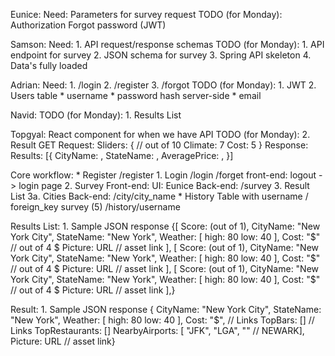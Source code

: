 Eunice:
	Need:
		Parameters for survey request
	TODO (for Monday):
		Authorization
		Forgot password (JWT)

Samson:
	Need:
		1. API request/response schemas
	TODO (for Monday):
		1. API endpoint for survey
		2. JSON schema for survey
		3. Spring API skeleton
		4. Data's fully loaded

Adrian:
	Need:
		1. /login
		2. /register
		3. /forgot
	TODO (for Monday):
		1. JWT
		2. Users table
			* username
			* password
				hash server-side
			* email

Navid:
	TODO (for Monday):
		1. Results List

Topgyal:
	React component for when we have API
	TODO (for Monday):
		2. Result
	GET Request:
		Sliders: {
		// out of 10
		Climate: 7
		Cost: 5
	}
	Response:
		Results: [{
		CityName: ,
		StateName: ,
		AveragePrice: , 
	}]

Core workflow:
	* Register
		/register
	1. Login
		/login
		/forget
		front-end: logout -> login page
	2. Survey
		Front-end:
			UI: Eunice
		Back-end:
			/survey
	3. Result List
	3a. Cities
		Back-end: /city/city_name
	* History
		Table with username / foreign_key survey (5)
		/history/username

Results List:
	1. Sample JSON response
		{[
			Score: (out of 1),
			CityName: "New York City",
			StateName: "New York",
			Weather: [
				high: 80
				low: 40
				],
			Cost: "$" // out of 4 $
			Picture: URL // asset link
			],
		[
			Score: (out of 1),
			CityName: "New York City",
			StateName: "New York",
			Weather: [
				high: 80
				low: 40
				],
			Cost: "$" // out of 4 $
			Picture: URL // asset link
			],
		[
			Score: (out of 1),
			CityName: "New York City",
			StateName: "New York",
			Weather: [
				high: 80
				low: 40
				],
			Cost: "$" // out of 4 $
			Picture: URL // asset link
			],} 

Result:
	1. Sample JSON response
		{
		CityName: "New York City",
		StateName: "New York",
		Weather: [
			high: 80
			low: 40
			],
		Cost: "$",
		// Links
		TopBars: []
		// Links
		TopRestaurants: []
		NearbyAirports: [
			"JFK", "LGA", "" // NEWARK],
		Picture: URL // asset link} 